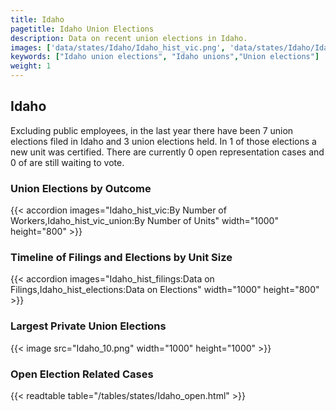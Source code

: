 ```yaml
---
title: Idaho
pagetitle: Idaho Union Elections
description: Data on recent union elections in Idaho.
images: ['data/states/Idaho/Idaho_hist_vic.png', 'data/states/Idaho/Idaho_hist_size.png', 'data/states/Idaho/Idaho_10.png']
keywords: ["Idaho union elections", "Idaho unions","Union elections"]
weight: 1
---
```

##  Idaho

Excluding public employees, in the last year there have been 7 union elections filed in Idaho and 3 union elections held. In 1 of those elections a new unit was certified. There are currently 0 open representation cases and 0 of are still waiting to vote.

### Union Elections by Outcome
{{< accordion images="Idaho_hist_vic:By Number of Workers,Idaho_hist_vic_union:By Number of Units" width="1000" height="800" >}}

### Timeline of Filings and Elections by Unit Size
{{< accordion images="Idaho_hist_filings:Data on Filings,Idaho_hist_elections:Data on Elections" width="1000" height="800" >}}

### Largest Private Union Elections
{{< image src="Idaho_10.png" width="1000" height="1000"  >}}

### Open Election Related Cases
{{< readtable table="/tables/states/Idaho_open.html" >}}

